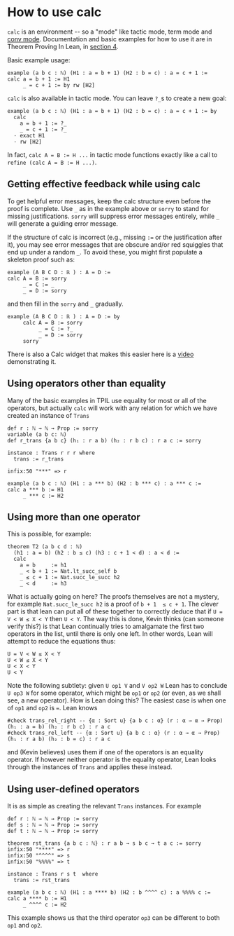 # How to use calc

`calc` is an environment -- so a "mode" like tactic mode, term mode and
[conv mode](conv.html). Documentation and basic examples for how to use
it are in Theorem Proving In Lean, in
[section 4](https://lean-lang.org/theorem_proving_in_lean4/quantifiers_and_equality.html#calculational-proofs).

Basic example usage:

```lean
example (a b c : ℕ) (H1 : a = b + 1) (H2 : b = c) : a = c + 1 :=
calc a = b + 1 := H1
     _ = c + 1 := by rw [H2]
```

`calc` is also available in tactic mode. You can leave `?_`s to create a
new goal:
```lean
example (a b c : ℕ) (H1 : a = b + 1) (H2 : b = c) : a = c + 1 := by
  calc
    a = b + 1 := ?_
    _ = c + 1 := ?_
  · exact H1
  · rw [H2]
```
In fact, `calc A = B := H ...` in tactic mode functions exactly like a
call to `refine (calc A = B := H ...)`.

## Getting effective feedback while using calc

To get helpful error messages, keep the calc structure even before the
proof is complete. Use `_` as in the example above or `sorry` to stand
for missing justifications. `sorry` will suppress error messages
entirely, while `_` will generate a guiding error message.

If the structure of calc is incorrect (e.g., missing `:=` or the
justification after it), you may see error messages that are obscure
and/or red squiggles that end up under a random `_`. To avoid these,
you might first populate a skeleton proof such as:

```lean
example (A B C D : ℝ ) : A = D :=
calc A = B := sorry
     _ = C := _
     _ = D := sorry
```

and then fill in the `sorry` and `_` gradually.


```lean
example (A B C D : ℝ ) : A = D := by
     calc A = B := sorry
          _ = C := ?_
          _ = D := sorry
     sorry
```

There is also a Calc widget that makes this easier here is a [video](https://youtu.be/8MFGhOWeCNE?t=1834) demonstrating it.

## Using operators other than equality

Many of the basic examples in TPIL use equality for most or all of
the operators, but actually `calc` will work with any relation for which
we have created an instance of `Trans`

```lean
def r : ℕ → ℕ → Prop := sorry
variable (a b c: ℕ)
def r_trans {a b c} (h₁ : r a b) (h₂ : r b c) : r a c := sorry

instance : Trans r r r where
  trans := r_trans

infix:50 "***" => r

example (a b c : ℕ) (H1 : a *** b) (H2 : b *** c) : a *** c :=
calc a *** b := H1
     _ *** c := H2
```

## Using more than one operator

This is possible, for example:

```lean
theorem T2 (a b c d : ℕ)
  (h1 : a = b) (h2 : b ≤ c) (h3 : c + 1 < d) : a < d := 
  calc
    a = b     := h1
    _ < b + 1 := Nat.lt_succ_self b
    _ ≤ c + 1 := Nat.succ_le_succ h2
    _ < d     := h3

 ```

What is actually going on here? The proofs themselves are not a mystery,
for example `Nat.succ_le_succ h2` is a proof of `b + 1  ≤ c + 1`. The
clever part is that lean can put all of these together to correctly
deduce that if `U = V < W ≤ X < Y` then `U < Y`. The way this is done,
Kevin thinks (can someone verify this?) is that Lean continually tries
to amalgamate the first two operators in the list, until there
is only one left. In other words, Lean will attempt to reduce
the equations thus:

```
U = V < W ≤ X < Y
U < W ≤ X < Y
U < X < Y
U < Y
```

Note the following subtlety: given `U op1 V` and `V op2 W` Lean
has to conclude `U op3 W` for some operator, which might be `op1`
or `op2` (or even, as we shall see, a new operator). How is Lean
doing this? The easiest case is when one of `op1` and `op2`
is `=`. Lean knows

```lean
#check trans_rel_right -- {α : Sort u} {a b c : α} (r : α → α → Prop) (h₁ : a = b) (h₂ : r b c) : r a c
#check trans_rel_left -- {α : Sort u} {a b c : α} (r : α → α → Prop) (h₁ : r a b) (h₂ : b = c) : r a c
```

and (Kevin believes) uses them if one of the operators is an equality operator. If however neither
operator is the equality operator, Lean looks through the instances of
`Trans` and applies these instead.

## Using user-defined operators

It is as simple as creating the relevant `Trans` instances. For example

```lean
def r : ℕ → ℕ → Prop := sorry
def s : ℕ → ℕ → Prop := sorry
def t : ℕ → ℕ → Prop := sorry

theorem rst_trans {a b c : ℕ} : r a b → s b c → t a c := sorry
infix:50 "****" => r
infix:50 "^^^^" => s
infix:50 "%%%%" => t

instance : Trans r s t  where
  trans := rst_trans

example (a b c : ℕ) (H1 : a **** b) (H2 : b ^^^^ c) : a %%%% c :=
calc a **** b := H1
     _ ^^^^ c := H2
```

This example shows us that the third operator `op3` can be different to both `op1` and `op2`.
